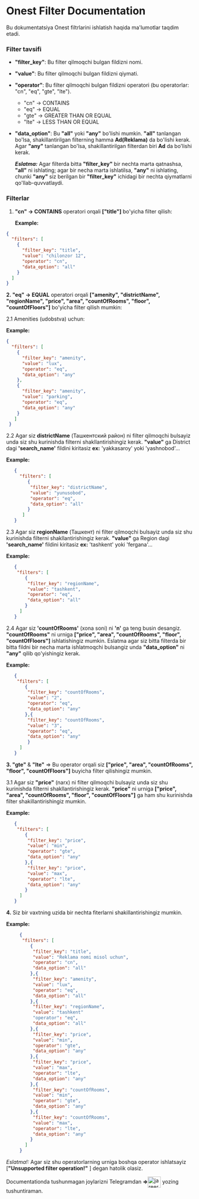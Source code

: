 # Onest Filter Documentation

Bu dokumentatsiya Onest filtrlarini ishlatish haqida ma'lumotlar taqdim etadi.

### Filter tavsifi

- **"filter_key"**: Bu filter qilmoqchi bulgan fildizni nomi.
- **"value"**: Bu filter qilmoqchi bulgan fildizni qiymati.
- **"operator"**: Bu filter qilmoqchi bulgan fildizni operatori (bu operatorlar: "cn", "eq", "gte", "lte").
  - "cn" -> CONTAINS
  - "eq" -> EQUAL
  - "gte" -> GREATER THAN OR EQUAL
  - "lte" -> LESS THAN OR EQUAL
- **"data_option"**: Bu **"all"** yoki **"any"** bo'lishi mumkin. **"all"** tanlangan bo'lsa, shakillantirilgan filterning hamma **Ad(Reklama)** da bo'lishi kerak.
    Agar **"any"** tanlangan bo'lsa, shakillantirilgan filterdan biri **Ad** da bo'lishi kerak.

   **_Eslatma:_** Agar filterda bitta **"filter_key"** bir nechta marta qatnashsa, **"all"** ni ishlating; agar bir necha marta ishlatilsa, **"any"** ni ishlating, chunki **"any"** siz berilgan bir **"filter_key"** ichidagi bir nechta qiymatlarni qo'llab-quvvatlaydi.

### Filterlar

1. **"cn" -> CONTAINS** operatori orqali **["title"]** bo'yicha filter qilish:

   **Example:**
```json
{
  "filters": [
    {
      "filter_key": "title",
      "value": "chilonzor 12",
      "operator": "cn",
      "data_option": "all"
    }
  ]
}
```

**2. "eq" -> EQUAL** operatori orqali **["amenity", "districtName", "regionName", "price", "area", "countOfRooms", "floor", "countOfFloors"]** bo'yicha filter qilish mumkin:

2.1 Amenities (udobstva) uchun:

   **Example:**
```json
{
  "filters": [
    {
      "filter_key": "amenity",
      "value": "lux",
      "operator": "eq",
      "data_option": "any"
    },
    {
      "filter_key": "amenity",
      "value": "parking",
      "operator": "eq",
      "data_option": "any"
    }
   ]
 }
```
  2.2 Agar siz **districtName** (Ташкентский район) ni filter qilmoqchi bulsayiz unda  siz shu kurinishda filterni shakllantirishingiz kerak.
   **"value"** ga District dagi **'search_name'** fildini kiritasiz **ex:** 'yakkasaroy' yoki 'yashnobod'...

   **Example:**
```json
   {
     "filters": [
        {
         "filter_key": "districtName",
         "value": "yunusobod",
         "operator": "eq",
         "data_option": "all"
        }
      ]
   }

```

  2.3 Agar siz **regionName** (Ташкент) ni filter qilmoqchi bulsayiz unda  siz shu kurinishda filterni shakllantirishingiz kerak.
   **"value"** ga Region dagi **'search_name'** fildini kiritasiz **ex:** 'tashkent' yoki 'fergana'...

   **Example:**
```json
   {
    "filters": [
       {
        "filter_key": "regionName",
        "value": "tashkent",
        "operator": "eq",
        "data_option": "all"
       }
     ]
   }
   ```

 2.4 Agar siz **'countOfRooms'** (xona soni) ni **'n'** ga teng busin desangiz. **"countOfRooms"** ni urniga **["price", "area", "countOfRooms", "floor", "countOfFloors"]** ishlatishingiz mumkin.
     Eslatma agar siz bitta filterda bir bitta fildni bir necha marta ishlatmoqchi bulsangiz unda **"data_option"** ni **"any"** qilib qo'yishingiz kerak.

   **Example:**
```json
   {
    "filters": [
       {
        "filter_key": "countOfRooms",
        "value": "2",
        "operator": "eq",
        "data_option": "any"
       },{
        "filter_key": "countOfRooms",
        "value": "3",
        "operator": "eq",
        "data_option": "any"
        }
     ]
   }
   ```

**3. "gte"** & **"lte"** => Bu operator orqali siz **["price", "area", "countOfRooms", "floor", "countOfFloors"]** buyicha filter qilishingiz mumkin.

 3.1 Agar siz **"price"** (narx) ni filter qilmoqchi bulsayiz unda  siz shu kurinishda filterni shakllantirishingiz kerak.
     **"price"** ni urniga  **["price", "area", "countOfRooms", "floor", "countOfFloors"]** ga ham shu kurinishda filter shakillantirishingiz mumkin.

   **Example:**
```json
   {
    "filters": [
       {
        "filter_key": "price",
        "value": "min",
        "operator": "gte",
        "data_option": "any"
       },{
        "filter_key": "price",
        "value": "max",
        "operator": "lte",
        "data_option": "any"
       }
     ]
   }
   ```

**4.** Siz bir vaxtning uzida bir nechta fiterlarni shakillantirishingiz mumkin.

   **Example:**
   
   ```json
        {
         "filters": [
            {
             "filter_key": "title",
             "value": "Reklama nomi misol uchun",
             "operator": "cn",
             "data_option": "all"
            },{
             "filter_key": "amenity",
             "value": "lux",
             "operator": "eq",
             "data_option": "all"
            },{
             "filter_key": "regionName",
             "value": "tashkent"
             "operator": "eq",
             "data_option": "all"
            },{
             "filter_key": "price",
             "value": "min",
             "operator": "gte",
             "data_option": "any"
            },{
             "filter_key": "price",
             "value": "max",
             "operator": "lte",
             "data_option": "any"
            },{
             "filter_key": "countOfRooms",
             "value": "min",
             "operator": "gte",
             "data_option": "any"
            },{
             "filter_key": "countOfRooms",
             "value": "max",
             "operator": "lte",
             "data_option": "any"
            }
          ]
        }
```

_Eslatma!:_ Agar siz shu operatorlarning urniga  boshqa operator ishlatsayiz  [**"Unsupported filter operation!"** ] degan hatolik olasiz. 

Documentationda tushunmagan joylarizni Telegramdan **=>**<a href="https://t.me/jareer111" target="blank"><img align="center" src="https://cdn-icons-png.flaticon.com/128/2111/2111646.png" alt="jareer111" height="30" width="35" /></a> yozing tushuntiraman. </p> 
